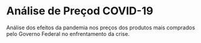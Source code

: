 # Análise de Preçod COVID-19

Análise dos efeitos da pandemia nos preços dos produtos mais comprados pelo Governo Federal no enfrentamento da crise.
